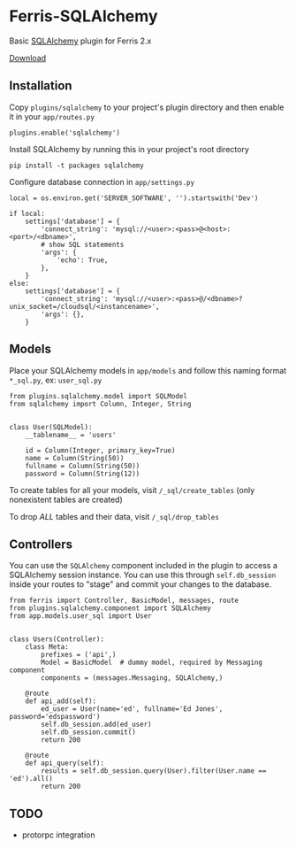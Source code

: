 # Ferris-SQLAlchemy

Basic [SQLAlchemy](http://www.sqlalchemy.org/) plugin for Ferris 2.x

[Download](https://bitbucket.org/yowmamasita_cs/ferris-sqlalchemy/downloads#tag-downloads)

## Installation

Copy `plugins/sqlalchemy` to your project's plugin directory and then enable it in your `app/routes.py`

`plugins.enable('sqlalchemy')`

Install SQLAlchemy by running this in your project's root directory

`pip install -t packages sqlalchemy`

Configure database connection in `app/settings.py`

```
local = os.environ.get('SERVER_SOFTWARE', '').startswith('Dev')

if local:
    settings['database'] = {
        'connect_string': 'mysql://<user>:<pass>@<host>:<port>/<dbname>',
        # show SQL statements
        'args': {
            'echo': True,
        },
    }
else:
    settings['database'] = {
        'connect_string': 'mysql://<user>:<pass>@/<dbname>?unix_socket=/cloudsql/<instancename>',
        'args': {},
    }
```

## Models

Place your SQLAlchemy models in `app/models` and follow this naming format `*_sql.py`, ex: `user_sql.py`

```
from plugins.sqlalchemy.model import SQLModel
from sqlalchemy import Column, Integer, String


class User(SQLModel):
    __tablename__ = 'users'

    id = Column(Integer, primary_key=True)
    name = Column(String(50))
    fullname = Column(String(50))
    password = Column(String(12))
```

To create tables for all your models, visit `/_sql/create_tables` (only nonexistent tables are created)

To drop *ALL* tables and their data, visit `/_sql/drop_tables`

## Controllers

You can use the `SQLAlchemy` component included in the plugin to access a SQLAlchemy session instance. You can use this through `self.db_session` inside your routes to "stage" and commit your changes to the database.

```
from ferris import Controller, BasicModel, messages, route
from plugins.sqlalchemy.component import SQLAlchemy
from app.models.user_sql import User


class Users(Controller):
    class Meta:
        prefixes = ('api',)
        Model = BasicModel  # dummy model, required by Messaging component
        components = (messages.Messaging, SQLAlchemy,)

    @route
    def api_add(self):
        ed_user = User(name='ed', fullname='Ed Jones', password='edspassword')
        self.db_session.add(ed_user)
        self.db_session.commit()
        return 200

    @route
    def api_query(self):
        results = self.db_session.query(User).filter(User.name == 'ed').all()
        return 200
```

## TODO

* protorpc integration

